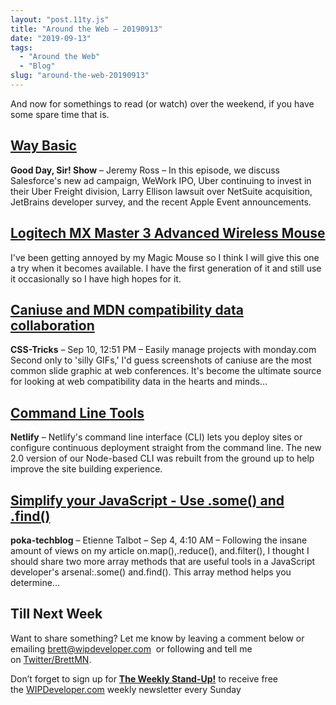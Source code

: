 ```yaml
---
layout: "post.11ty.js"
title: "Around the Web – 20190913"
date: "2019-09-13"
tags: 
  - "Around the Web"
  - "Blog"
slug: "around-the-web-20190913"
---
```


And now for somethings to read (or watch) over the weekend, if you have some spare time that is.

## [Way Basic](https://www.gooddaysirpodcast.com/229)

**Good Day, Sir! Show** – Jeremy Ross – In this episode, we discuss Salesforce's new ad campaign, WeWork IPO, Uber continuing to invest in their Uber Freight division, Larry Ellison lawsuit over NetSuite acquisition, JetBrains developer survey, and the recent Apple Event announcements.

## [Logitech MX Master 3 Advanced Wireless Mouse](https://www.amazon.com/gp/product/B07S395RWD/ref=as_li_qf_asin_il_tl?ie=UTF8&tag=wipdevelope05-20&creative=9325&linkCode=as2&creativeASIN=B07S395RWD&linkId=4977e7c13aaa6a8e1c11ac6e259b8f35)

I've been getting annoyed by my Magic Mouse so I think I will give this one a try when it becomes available. I have the first generation of it and still use it occasionally so I have high hopes for it.

## [Caniuse and MDN compatibility data collaboration](https://css-tricks.com/caniuse-and-mdn-compatibility-data-collaboration/)

**CSS-Tricks** – Sep 10, 12:51 PM – Easily manage projects with monday.com Second only to 'silly GIFs,' I'd guess screenshots of caniuse are the most common slide graphic at web conferences. It's become the ultimate source for looking at web compatibility data in the hearts and minds…

## [Command Line Tools](https://www.netlify.com/docs/cli/)

**Netlify** – Netlify's command line interface (CLI) lets you deploy sites or configure continuous deployment straight from the command line. The new 2.0 version of our Node-based CLI was rebuilt from the ground up to help improve the site building experience.

## [Simplify your JavaScript - Use .some() and .find()](https://medium.com/poka-techblog/simplify-your-javascript-use-some-and-find-f9fb9826ddfd)

**poka-techblog** – Etienne Talbot – Sep 4, 4:10 AM – Following the insane amount of views on my article on.map(),.reduce(), and.filter(), I thought I should share two more array methods that are useful tools in a JavaScript developer's arsenal:.some() and.find(). This array method helps you determine…

## Till Next Week

Want to share something? Let me know by leaving a comment below or emailing [brett@wipdeveloper.com](mailto:brett@wipdeveloper.com)  or following and tell me on [Twitter/BrettMN](https://twitter.com/BrettMN).

Don’t forget to sign up for **[The Weekly Stand-Up!](https://wipdeveloper.wpcomstaging.com/newsletter/)** to receive free the [WIPDeveloper.com](https://wipdeveloper.wpcomstaging.com/) weekly newsletter every Sunday
